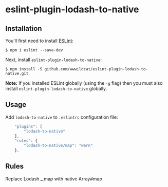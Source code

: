 # eslint-plugin-lodash-to-native

## Installation

You'll first need to install [ESLint](http://eslint.org):

```
$ npm i eslint --save-dev
```

Next, install `eslint-plugin-lodash-to-native`:

```
$ npm install -S github.com/wwwildcat/eslint-plugin-lodash-to-native.git
```

**Note:** If you installed ESLint globally (using the `-g` flag) then you must also install `eslint-plugin-lodash-to-native` globally.

## Usage

Add `lodash-to-native` to `.eslintrc` configuration file:

```js
    "plugins": [
        "lodash-to-native"
    ],
    "rules": {
        "lodash-to-native/map": "warn"
    },
```

## Rules

Replace Lodash _.map with native Array#map





